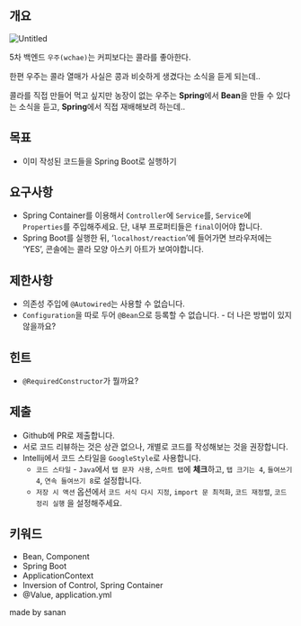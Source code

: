 ## 개요

![Untitled](https://github.com/42cabi/on-boarding/assets/105692206/254c53b4-c2a7-40f5-93f7-1a960532c7db)


5차 백엔드 `우주(wchae)`는 커피보다는 콜라를 좋아한다.

한편 우주는 콜라 열매가 사실은 콩과 비슷하게 생겼다는 소식을 듣게 되는데..

콜라를 직접 만들어 먹고 싶지만 농장이 없는 우주는 **Spring**에서 **Bean**을 만들 수 있다는 소식을 듣고,
**Spring**에서 직접 재배해보려 하는데..

## 목표

- 이미 작성된 코드들을 Spring Boot로 실행하기

## 요구사항

- Spring Container를 이용해서 `Controller`에 `Service`를, `Service`에 `Properties`를 주입해주세요. 단, 내부 프로퍼티들은 `final`이어야 합니다.
- Spring Boot를 실행한 뒤, ‘`localhost/reaction`’에 들어가면 브라우저에는 ‘YES’, 콘솔에는 콜라 모양 아스키 아트가 보여야합니다.

## 제한사항

- 의존성 주입에 `@Autowired`는 사용할 수 없습니다.
- `Configuration`을 따로 두어 `@Bean`으로 등록할 수 없습니다. - 더 나은 방법이 있지 않을까요?

## 힌트

- `@RequiredConstructor`가 뭘까요?

## 제출

- Github에 PR로 제출합니다.
- 서로 코드 리뷰하는 것은 상관 없으나, 개별로 코드를 작성해보는 것을 권장합니다.
- Intellij에서 코드 스타일을 `GoogleStyle`로 사용합니다.
    - `코드 스타일` - `Java`에서 `탭 문자 사용`, `스마트 탭`에 **체크**하고, `탭 크기는 4`, `들여쓰기 4`, `연속 들여쓰기 8`로 설정합니다.
    - `저장 시 액션` 옵션에서 `코드 서식 다시 지정`, `import 문 최적화`, `코드 재정렬`, `코드 정리 실행` 을 설정해주세요.

## 키워드

- Bean, Component
- Spring Boot
- ApplicationContext
- Inversion of Control, Spring Container
- @Value, application.yml

made by sanan
